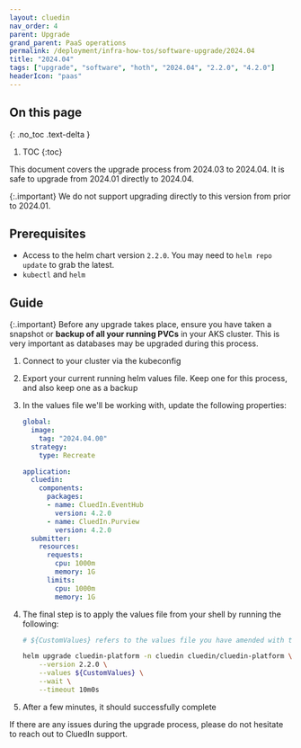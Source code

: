```yaml
---
layout: cluedin
nav_order: 4
parent: Upgrade
grand_parent: PaaS operations
permalink: /deployment/infra-how-tos/software-upgrade/2024.04
title: "2024.04"
tags: ["upgrade", "software", "hoth", "2024.04", "2.2.0", "4.2.0"]
headerIcon: "paas"
---
```

## On this page
{: .no_toc .text-delta }
1. TOC
{:toc}

This document covers the upgrade process from 2024.03 to 2024.04. It is safe to upgrade from 2024.01 directly to 2024.04.

{:.important}
We do not support upgrading directly to this version from prior to 2024.01.

## Prerequisites
- Access to the helm chart version `2.2.0`. You may need to `helm repo update` to grab the latest.
- `kubectl` and `helm`

## Guide

{:.important}
Before any upgrade takes place, ensure you have taken a snapshot or **backup of all your running PVCs** in your AKS cluster. This is very important as databases may be upgraded during this process.

1. Connect to your cluster via the kubeconfig
1. Export your current running helm values file. Keep one for this process, and also keep one as a backup
1. In the values file we'll be working with, update the following properties:

    ```yaml
    global:
      image:
        tag: "2024.04.00"
      strategy:
        type: Recreate

    application:
      cluedin:
        components:
          packages:
          - name: CluedIn.EventHub
            version: 4.2.0
          - name: CluedIn.Purview
            version: 4.2.0
      submitter:
        resources:
          requests:
            cpu: 1000m
            memory: 1G
          limits:
            cpu: 1000m
            memory: 1G
    ```

1. The final step is to apply the values file from your shell by running the following:

    ```bash
    # ${CustomValues} refers to the values file you have amended with the above changes. Please type the full path here.

    helm upgrade cluedin-platform -n cluedin cluedin/cluedin-platform \
        --version 2.2.0 \
        --values ${CustomValues} \
        --wait \
        --timeout 10m0s
    ```

1. After a few minutes, it should successfully complete

If there are any issues during the upgrade process, please do not hesitate to reach out to CluedIn support.